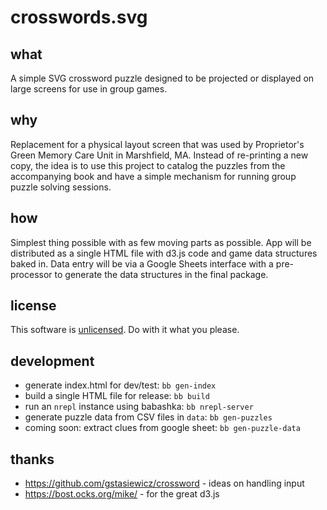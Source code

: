 # crosswords.svg

## what

A simple SVG crossword puzzle designed to be projected or displayed on large screens for use in group games.

## why

Replacement for a physical layout screen that was used by Proprietor's Green Memory Care Unit in Marshfield, MA.  Instead of re-printing a new copy, the idea is to use this project to catalog the puzzles from the accompanying book and have a simple mechanism for running group puzzle solving sessions. 

## how

Simplest thing possible with as few moving parts as possible.  App will be distributed as a single HTML file with d3.js code and game data structures baked in.  Data entry will be via a Google Sheets interface with a pre-processor to generate the data structures in the final package.

## license

This software is [unlicensed](./LICENSE).  Do with it what you please.

## development

* generate index.html for dev/test: `bb gen-index`
* build a single HTML file for release: `bb build`
* run an `nrepl` instance using babashka: `bb nrepl-server`
* generate puzzle data from CSV files in `data`: `bb gen-puzzles`
* coming soon: extract clues from google sheet: `bb gen-puzzle-data`

## thanks

* https://github.com/gstasiewicz/crossword - ideas on handling input
* https://bost.ocks.org/mike/ - for the great d3.js


